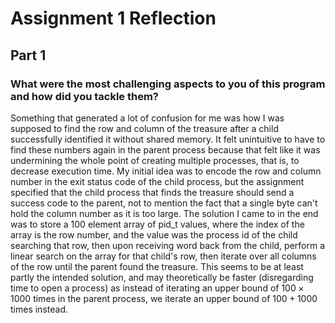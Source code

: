 # Assignment 1 Reflection

## Part 1

### What were the most challenging aspects to you of this program and how did you tackle them?

Something that generated a lot of confusion for me was how I was supposed to find the row and column of the treasure after a child successfully identified it without shared memory. It felt unintuitive to have to find these numbers again in the parent process because that felt like it was undermining the whole point of creating multiple processes, that is, to decrease execution time. My initial idea was to encode the row and column number in the exit status code of the child process, but the assignment specified that the child process that finds the treasure should send a success code to the parent, not to mention the fact that a single byte can't hold the column number as it is too large. The solution I came to in the end was to store a 100 element array of pid_t values, where the index of the array is the row number, and the value was the process id of the child searching that row, then upon receiving word back from the child, perform a linear search on the array for that child's row, then iterate over all columns of the row until the parent found the treasure. This seems to be at least partly the intended solution, and may theoretically be faster (disregarding time to open a process) as instead of iterating an upper bound of $100 \times 1000$ times in the parent process, we iterate an upper bound of $100 + 1000$ times instead.